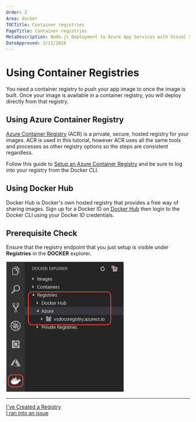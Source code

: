 ```yaml
---
Order: 2
Area: docker
TOCTitle: Container registries
PageTitle: Container registries
MetaDescription: Node.js Deployment to Azure App Services with Visual Studio Code
DateApproved: 1/11/2018
---
```

# Using Container Registries

You need a container registry to push your app image to once the image is built. Once your image is available in a container registry, you will deploy directly from that registry.

## Using Azure Container Registry

[Azure Container Registry](https://azure.microsoft.com/en-us/services/container-registry/) (ACR) is a private, secure, hosted registry for your images. ACR is used in this tutorial, however ACR uses all the same tools and processes as other registry options so the steps are consistent regardless.

Follow this guide to [Setup an Azure Container Registry](https://docs.microsoft.com/en-us/azure/container-registry/container-registry-get-started-portal) and be sure to log into your registry from the Docker CLI.

## Using Docker Hub

Docker Hub is Docker's own hosted registry that provides a free way of sharing images. Sign up for a Docker ID on [Docker Hub](https://hub.docker.com/) then login to the Docker CLI using your Docker ID credentials.

## Prerequisite Check

Ensure that the registry endpoint that you just setup is visible under **Registries** in the **DOCKER** explorer.

![Registries](../images/docker-extension/registries.png)

----

<a class="tutorial-next-btn" href="/tutorials/docker-extension/containerize-app">I've Created a Registry</a>  
<a class="tutorial-feedback-btn" onclick="reportIssue('docker-extension', 'getting-started')" href="javascript:void(0)">I ran into an issue</a>

